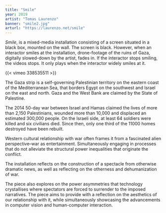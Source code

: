 ```yaml
---
title: "Smile"
year: 2019
artist: "Tomas Laurenzo"
banner: "smile2.jpg"
arturl: "https://laurenzo.net/smile"
---
```


_Smile_, is a mixed-media installation consisting of a screen situated in a black
box, mounted on the wall. The screen is black. However, when an interactor
smiles at the installation, drone-footage of the ruins of Gaza, digitally
slowed-down by the artist, fades in. If the interactor stops smiling, the videos
stops. It only plays when the interactor widely smiles at it.

{{< vimeo 338535511 >}}

The Gaza strip is a self-governing Palestinian territory on the eastern coast of the
 Mediterranean Sea, that borders Egypt on the southwest and Israel on the east
 and north. Gaza and the West Bank are claimed by the State of Palestine.

The 2014 50-day war between Israel and Hamas claimed the lives of more than 2,150
 Palestinians, wounded more than 10,000 and displaced an estimated 300,000
 people. On the Israeli side, at least 64 soldiers were killed and six civilians
 died. Since then, only one third of the 11000 homes destroyed have been
 rebuilt.

Western cultural relationship with war often frames it from a fascinated alien
perspective–war as entertainment. Simultaneously engaging in processes that do
not alleviate the structural power inequalities that originate the conflict.

 The installation reflects on the construction of a spectacle from otherwise dramatic
news, as well as reflecting on the otherness and dehumanization of war.

 The piece also explores on the power asymmetries that technology crystallises where
spectators are forced to surrender to the imposed narratives. The piece aims to
provide with a reflection on the aesthetics of our relationship with it, while
simultaneously showcasing the advancements in computer vision and human-computer
interaction.
